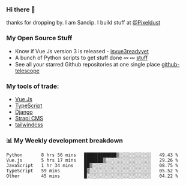 ### Hi there 👋

thanks for dropping by.
I am Sandip. I build stuff at [@Pixeldust](github.com/pixeldust-in/)

###  **My Open Source Stuff**

 - Know if Vue Js version 3 is released -  [isvue3readyyet](https://github.com/sandiprb/isvue3readyyet)
 - A bunch of Python scripts to get stuff done 💤 💤 [stuff](https://github.com/sandiprb/stuff)
 - See all your starred Github repositories at one single place [github-telescope](https://github.com/sandiprb/github-telescope)



###  **My tools of trade:**
 - [Vue Js](https://github.com/vuejs/vue/)
 - [TypeScript](https://github.com/microsoft/TypeScript)
 - [Django](github.com/django/django)
 - [Strapi CMS](github.com/strapi/strapi)
 - [tailwindcss](https://github.com/tailwindlabs/tailwindcss)


###  📊 **My Weekly development breakdown**
<!--START_SECTION:waka-->
```text
Python       8 hrs 56 mins   ████████████▒░░░░░░░░░░░░   49.43 % 
Vue.js       5 hrs 17 mins   ███████▒░░░░░░░░░░░░░░░░░   29.26 % 
JavaScript   1 hr 34 mins    ██▒░░░░░░░░░░░░░░░░░░░░░░   08.75 % 
TypeScript   59 mins         █▒░░░░░░░░░░░░░░░░░░░░░░░   05.52 % 
Other        45 mins         █░░░░░░░░░░░░░░░░░░░░░░░░   04.22 % 
```
<!--END_SECTION:waka-->
